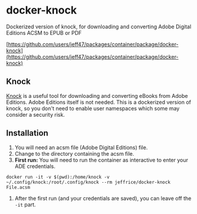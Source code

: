# docker-knock
Dockerized version of knock, for downloading and converting Adobe Digital Editions ACSM to EPUB or PDF

[https://github.com/users/jeff47/packages/container/package/docker-knock](https://github.com/users/jeff47/packages/container/package/docker-knock)


##  Knock
[Knock](https://github.com/BentonEdmondson/knock) is a useful tool for downloading and converting eBooks from Adobe Editions.  Adobe Editions itself is not needed.  This is a dockerized version of knock, so you don't need to enable user namespaces which some may consider a security risk.

## Installation
1.  You will need an acsm file (Adobe Digital Editions) file.
1.  Change to the directory containing the acsm file.
1.  **First run:** You will need to run the container as interactive to enter your ADE credentials.

```docker run -it -v $(pwd):/home/knock -v ~/.config/knock:/root/.config/knock --rm jeffrice/docker-knock File.acsm```

1.  After the first run (and your credentials are saved), you can leave off the ```-it``` part.

